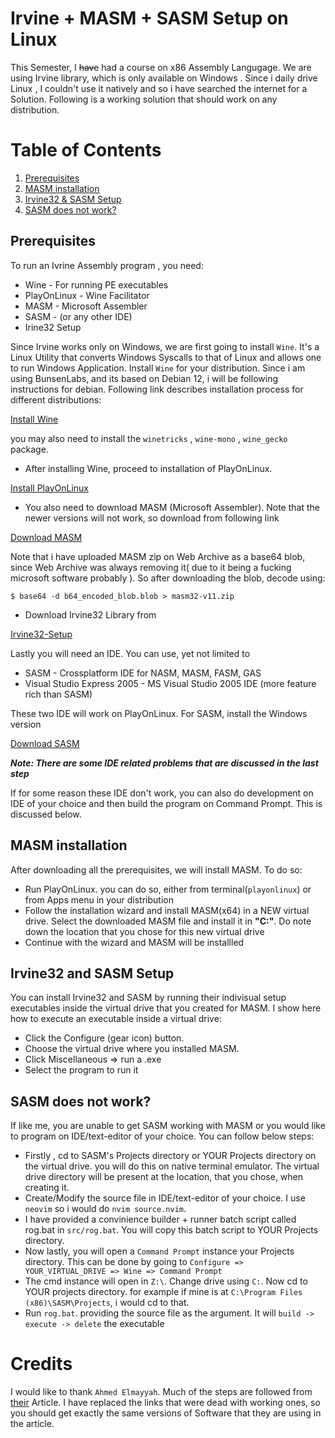 # Irvine + MASM + SASM Setup on Linux
This Semester, I ~~have~~ had a course on x86 Assembly Langugage. We are using Irvine library, which is only available on Windows . Since i daily drive Linux , I couldn't use it natively and so i have searched the internet for a Solution. Following is a working solution that should work on any distribution.

# Table of Contents
1. [Prerequisites](#prereqs)
2. [MASM installation](#setupmasm)
3. [Irvine32 & SASM Setup](#irvinesetup)
4. [SASM does not work?](#sasmerror)

## Prerequisites <a name="prereqs"></a>
To run an Ivrine Assembly program , you need:
- Wine - For running PE executables
- PlayOnLinux -  Wine Facilitator
- MASM - Microsoft Assembler
- SASM - (or any other IDE)
- Irine32 Setup

Since Irvine works only on Windows, we are first going to install `Wine`. It's a Linux Utility that converts Windows Syscalls to that of Linux and allows one to run Windows Application. Install `Wine` for your distribution. Since i am using BunsenLabs, and its based on Debian 12, i will be following instructions for debian. Following link describes installation process for different distributions: 

[Install Wine](https://gitlab.winehq.org/wine/wine/-/wikis/Download)

you may also need to install the `winetricks` , `wine-mono` , `wine_gecko` package.

- After installing Wine, proceed to installation of PlayOnLinux.

[Install PlayOnLinux](https://www.playonlinux.com/en/download.html)

- You also need to download MASM (Microsoft Assembler). Note that the newer versions will not work, so download from following link

[Download MASM](https://archive.org/details/b64_encoded_blob)

Note that i have uploaded MASM zip on Web Archive as a base64 blob, since Web Archive was always removing it( due to it being a fucking microsoft software probably ). So after downloading the blob, decode using:

````
$ base64 -d b64_encoded_blob.blob > masm32-v11.zip
````


- Download Irvine32 Library from

[Irvine32-Setup](https://archive.org/details/irvine-7th-edition)


Lastly you will need an IDE. You can use, yet not limited to

- SASM - Crossplatform IDE for NASM, MASM, FASM, GAS
- Visual Studio Express 2005 - MS Visual Studio 2005 IDE (more feature rich than SASM)

These two IDE will work on PlayOnLinux. For SASM, install the Windows version

[Download SASM](https://dman95.github.io/SASM/english.html)


***Note: There are some IDE related problems that are discussed in the last step***

If for some reason these IDE don't work, you can also do development on IDE of your choice and then build the program on Command Prompt. This is discussed below.


## MASM installation  <a name="setupmasm"></a>
After downloading all the prerequisites, we will install MASM. To do so:

- Run PlayOnLinux. you can do so, either from terminal(`playonlinux`) or from Apps menu in your distribution
- Follow the installation wizard and install MASM(x64) in a NEW virtual drive. Select the downloaded MASM file and install it in **"C:\"**. Do note down the location that you chose for this new virtual drive
- Continue with the wizard and MASM will be installled


## Irvine32 and SASM Setup  <a name="irvinesetup"></a>
You can install Irvine32 and SASM by running their indivisual setup executables inside the virtual drive that you created for MASM. I show here how to execute an executable inside a virtual drive:

- Click the Configure (gear icon) button. 
- Choose the virtual drive where you installed MASM.
- Click Miscellaneous => run a .exe
- Select the program to run it

##  SASM does not work? <a name="sasmerror"></a>
If like me, you are unable to get SASM working with MASM or you would like to program on IDE/text-editor of your choice. You can follow below steps: 

- Firstly , cd to SASM's Projects directory or YOUR Projects directory on the virtual drive. you will do this on native terminal emulator. The virtual drive directory will be present at the location, that you chose, when creating it.
- Create/Modify the source file in IDE/text-editor of your choice. I use `neovim` so i would do `nvim source.nvim`.
- I have provided a convinience builder + runner batch script called rog.bat in `src/rog.bat`. You will copy this batch script to YOUR Projects directory.
- Now lastly, you will open a `Command Prompt` instance your Projects directory. This can be done by going to `Configure => YOUR_VIRTUAL_DRIVE => Wine => Command Prompt`
- The cmd instance will open in `Z:\`. Change drive using `C:`. Now cd to YOUR projects directory. for example if mine is at `C:\Program Files (x86)\SASM\Projects`, i would cd to that.
- Run `rog.bat`. providing the source file as the argument. It will `build -> execute -> delete` the executable


# Credits
I would like to thank `Ahmed Elmayyah`. Much of the steps are followed from [their](https://satharus.me/tech/2019/10/06/masm_linux.html) Article. I have replaced the links that were dead with working ones, so you should get exactly the same versions of Software that they are using in the article. 
